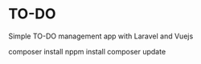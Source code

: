 # TO-DO
Simple  TO-DO management app with Laravel and Vuejs

composer install
nppm install
composer update

